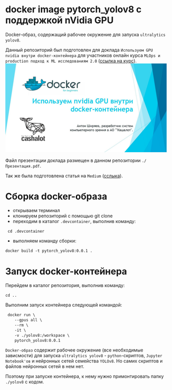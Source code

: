 # docker image pytorch_yolov8 c поддержкой nVidia GPU

Docker-образ, содержащий рабочее окружение для запуска `ultralytics yolov8`.

Данный репозиторий был подготовлен для доклада `Используем GPU nvidia внутри docker-контейнера` для участников онлайн курса `MLOps и production подход к ML исследованиям 2.0` ([ссылка на курс](https://ods.ai/tracks/ml-in-production-spring-23)).
![Первая страница презентации доклада](repo_pics/Первая_страница_презентации_доклада.jpg)

Файл презентации доклада размещен в данном репозитории `./Презентация.pdf`.

Так же была подготовлена  статья на `Medium` ([сслыка](https://medium.com/@med.phisiker/используем-gpu-nvidia-внутри-docker-контейнера-e6aa73c40442)).

# Сборка docker-образа

* открываем терминал
* клонируем репозиторий с помощью git clone
* переходим в каталог `.devcontainer`, выполнив команду:
```
 cd .devcontainer
```

* выполняем команду сборки:

```
docker build -t pytorch_yolov8:0.0.1 .
```

# Запуск docker-контейнера

Перейдем в каталог репозитория, выполнив команду:
```
cd ..
```

Выполним запуск контейнера следующей командой:
```
 docker run \
    --gpus all \
    --rm \
    -it \
    -v ./yolov8:/workspace \
    pytorch_yolov8:0.0.1
```

`Docker-образ` содержит рабочее окружение (все необходимые зависмости) для запуска `ultralytics yolov8` - `python`-скриптов, `Jupyter Notebook'ов` и нейронных сетей семейства `YOLOv8`.
Но самих скриптов и файлов нейронных сетей в нем нет.

Поэтому при запуске контейнера, к нему нужно примонтировать папку `./yolov8` с кодом.

